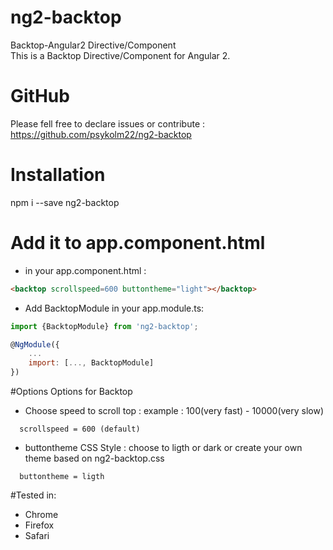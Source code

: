 # ng2-backtop
Backtop-Angular2 Directive/Component <br/>
This is a Backtop Directive/Component for Angular 2.

# GitHub
Please fell free to declare issues or contribute  : https://github.com/psykolm22/ng2-backtop

# Installation
npm i --save ng2-backtop


# Add it to app.component.html 
* in your app.component.html :
```html
<backtop scrollspeed=600 buttontheme="light"></backtop>
```

* Add BacktopModule in your app.module.ts:
```javascript
import {BacktopModule} from 'ng2-backtop';

@NgModule({
    ...
    import: [..., BacktopModule]
})
```

#Options
Options for Backtop
* Choose speed to scroll top : example : 100(very fast)  -  10000(very slow)
```
  scrollspeed = 600 (default)
```  
* buttontheme CSS Style : choose to ligth or dark or create your own theme based on ng2-backtop.css
```
  buttontheme = ligth
```  



#Tested in:
* Chrome
* Firefox
* Safari